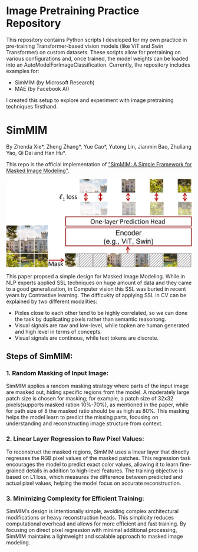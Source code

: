 # Image Pretraining Practice Repository

This repository contains Python scripts I developed for my own practice in pre-training Transformer-based vision models (like ViT and Swin Transformer) on custom datasets. These scripts allow for pretraining on various configurations and, once trained, the model weights can be loaded into an AutoModelForImageClassification. Currently, the repository includes examples for:

* SimMIM (by Microsoft Research)
* MAE (by Facebook AI)

I created this setup to explore and experiment with image pretraining techniques firsthand.


# SimMIM
By Zhenda Xie*, Zheng Zhang*, Yue Cao*, Yutong Lin, Jianmin Bao, Zhuliang Yao, Qi Dai and Han Hu*.

This repo is the official implementation of ["SimMIM: A Simple Framework for Masked Image Modeling"](https://arxiv.org/abs/2111.09886).

![Alt text for image](SimMIM.jpeg)
This paper propsed a simple design for Masked Image Modeling.
While in NLP experts applied SSL techniques on huge amount of data and they came to a good generalization, in Computer vision this SSL was buried in recent years by Contrastive learning. The difficukty of applying SSL in CV can be explained by two different modalities:
* Pixles close to each other tend to be highly correlated, so we can done the task by duplicating pixels rather than semantic reasonong.
* Visual signals are raw and low-level, while topken are human generated and high level in terms of concepts.
* Visual signals are continous, while text tokens are discrete.

## Steps of SimMIM:
### 1. Random Masking of Input Image:
SimMIM applies a random masking strategy where parts of the input image are masked out, hiding specific regions from the model. A moderately large patch size is chosen for masking; for example, a patch size of 32x32 pixels(supports masked ration 10%-70%), as mentioned in the paper, while for path size of 8 the masked ratio should be as high as 80%. This masking helps the model learn to predict the missing parts, focusing on understanding and reconstructing image structure from context.
### 2. Linear Layer Regression to Raw Pixel Values:
To reconstruct the masked regions, SimMIM uses a linear layer that directly regresses the RGB pixel values of the masked patches. This regression task encourages the model to predict exact color values, allowing it to learn fine-grained details in addition to high-level features. The training objective is based on L1 loss, which measures the difference between predicted and actual pixel values, helping the model focus on accurate reconstruction.
### 3. Minimizing Complexity for Efficient Training:
SimMIM’s design is intentionally simple, avoiding complex architectural modifications or heavy reconstruction heads. This simplicity reduces computational overhead and allows for more efficient and fast training. By focusing on direct pixel regression with minimal additional processing, SimMIM maintains a lightweight and scalable approach to masked image modeling.





